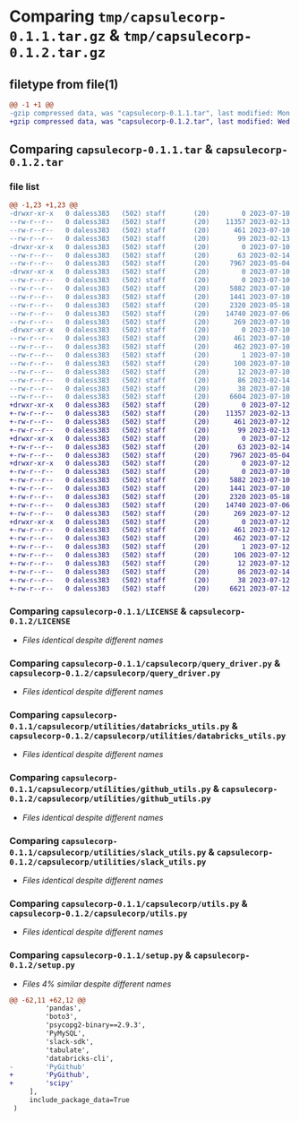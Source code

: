 # Comparing `tmp/capsulecorp-0.1.1.tar.gz` & `tmp/capsulecorp-0.1.2.tar.gz`

## filetype from file(1)

```diff
@@ -1 +1 @@
-gzip compressed data, was "capsulecorp-0.1.1.tar", last modified: Mon Jul 10 20:52:32 2023, max compression
+gzip compressed data, was "capsulecorp-0.1.2.tar", last modified: Wed Jul 12 13:54:57 2023, max compression
```

## Comparing `capsulecorp-0.1.1.tar` & `capsulecorp-0.1.2.tar`

### file list

```diff
@@ -1,23 +1,23 @@
-drwxr-xr-x   0 daless383   (502) staff       (20)        0 2023-07-10 20:52:32.645699 capsulecorp-0.1.1/
--rw-r--r--   0 daless383   (502) staff       (20)    11357 2023-02-13 20:25:15.000000 capsulecorp-0.1.1/LICENSE
--rw-r--r--   0 daless383   (502) staff       (20)      461 2023-07-10 20:52:32.645088 capsulecorp-0.1.1/PKG-INFO
--rw-r--r--   0 daless383   (502) staff       (20)       99 2023-02-13 20:25:15.000000 capsulecorp-0.1.1/README.md
-drwxr-xr-x   0 daless383   (502) staff       (20)        0 2023-07-10 20:52:32.635673 capsulecorp-0.1.1/capsulecorp/
--rw-r--r--   0 daless383   (502) staff       (20)       63 2023-02-14 15:14:02.000000 capsulecorp-0.1.1/capsulecorp/__init__.py
--rw-r--r--   0 daless383   (502) staff       (20)     7967 2023-05-04 16:53:29.000000 capsulecorp-0.1.1/capsulecorp/query_driver.py
-drwxr-xr-x   0 daless383   (502) staff       (20)        0 2023-07-10 20:52:32.643778 capsulecorp-0.1.1/capsulecorp/utilities/
--rw-r--r--   0 daless383   (502) staff       (20)        0 2023-07-10 14:36:34.000000 capsulecorp-0.1.1/capsulecorp/utilities/__init__.py
--rw-r--r--   0 daless383   (502) staff       (20)     5882 2023-07-10 18:54:59.000000 capsulecorp-0.1.1/capsulecorp/utilities/databricks_utils.py
--rw-r--r--   0 daless383   (502) staff       (20)     1441 2023-07-10 20:48:28.000000 capsulecorp-0.1.1/capsulecorp/utilities/github_utils.py
--rw-r--r--   0 daless383   (502) staff       (20)     2320 2023-05-18 14:36:49.000000 capsulecorp-0.1.1/capsulecorp/utilities/slack_utils.py
--rw-r--r--   0 daless383   (502) staff       (20)    14740 2023-07-06 17:37:40.000000 capsulecorp-0.1.1/capsulecorp/utils.py
--rw-r--r--   0 daless383   (502) staff       (20)      269 2023-07-10 18:42:39.000000 capsulecorp-0.1.1/capsulecorp/version.py
-drwxr-xr-x   0 daless383   (502) staff       (20)        0 2023-07-10 20:52:32.639756 capsulecorp-0.1.1/capsulecorp.egg-info/
--rw-r--r--   0 daless383   (502) staff       (20)      461 2023-07-10 20:52:31.000000 capsulecorp-0.1.1/capsulecorp.egg-info/PKG-INFO
--rw-r--r--   0 daless383   (502) staff       (20)      462 2023-07-10 20:52:32.000000 capsulecorp-0.1.1/capsulecorp.egg-info/SOURCES.txt
--rw-r--r--   0 daless383   (502) staff       (20)        1 2023-07-10 20:52:31.000000 capsulecorp-0.1.1/capsulecorp.egg-info/dependency_links.txt
--rw-r--r--   0 daless383   (502) staff       (20)      100 2023-07-10 20:52:32.000000 capsulecorp-0.1.1/capsulecorp.egg-info/requires.txt
--rw-r--r--   0 daless383   (502) staff       (20)       12 2023-07-10 20:52:32.000000 capsulecorp-0.1.1/capsulecorp.egg-info/top_level.txt
--rw-r--r--   0 daless383   (502) staff       (20)       86 2023-02-14 15:04:49.000000 capsulecorp-0.1.1/pyproject.toml
--rw-r--r--   0 daless383   (502) staff       (20)       38 2023-07-10 20:52:32.645848 capsulecorp-0.1.1/setup.cfg
--rw-r--r--   0 daless383   (502) staff       (20)     6604 2023-07-10 18:43:29.000000 capsulecorp-0.1.1/setup.py
+drwxr-xr-x   0 daless383   (502) staff       (20)        0 2023-07-12 13:54:57.441418 capsulecorp-0.1.2/
+-rw-r--r--   0 daless383   (502) staff       (20)    11357 2023-02-13 20:25:15.000000 capsulecorp-0.1.2/LICENSE
+-rw-r--r--   0 daless383   (502) staff       (20)      461 2023-07-12 13:54:57.440772 capsulecorp-0.1.2/PKG-INFO
+-rw-r--r--   0 daless383   (502) staff       (20)       99 2023-02-13 20:25:15.000000 capsulecorp-0.1.2/README.md
+drwxr-xr-x   0 daless383   (502) staff       (20)        0 2023-07-12 13:54:57.429823 capsulecorp-0.1.2/capsulecorp/
+-rw-r--r--   0 daless383   (502) staff       (20)       63 2023-02-14 15:14:02.000000 capsulecorp-0.1.2/capsulecorp/__init__.py
+-rw-r--r--   0 daless383   (502) staff       (20)     7967 2023-05-04 16:53:29.000000 capsulecorp-0.1.2/capsulecorp/query_driver.py
+drwxr-xr-x   0 daless383   (502) staff       (20)        0 2023-07-12 13:54:57.439509 capsulecorp-0.1.2/capsulecorp/utilities/
+-rw-r--r--   0 daless383   (502) staff       (20)        0 2023-07-10 14:36:34.000000 capsulecorp-0.1.2/capsulecorp/utilities/__init__.py
+-rw-r--r--   0 daless383   (502) staff       (20)     5882 2023-07-10 18:54:59.000000 capsulecorp-0.1.2/capsulecorp/utilities/databricks_utils.py
+-rw-r--r--   0 daless383   (502) staff       (20)     1441 2023-07-10 20:48:28.000000 capsulecorp-0.1.2/capsulecorp/utilities/github_utils.py
+-rw-r--r--   0 daless383   (502) staff       (20)     2320 2023-05-18 14:36:49.000000 capsulecorp-0.1.2/capsulecorp/utilities/slack_utils.py
+-rw-r--r--   0 daless383   (502) staff       (20)    14740 2023-07-06 17:37:40.000000 capsulecorp-0.1.2/capsulecorp/utils.py
+-rw-r--r--   0 daless383   (502) staff       (20)      269 2023-07-12 13:53:46.000000 capsulecorp-0.1.2/capsulecorp/version.py
+drwxr-xr-x   0 daless383   (502) staff       (20)        0 2023-07-12 13:54:57.434827 capsulecorp-0.1.2/capsulecorp.egg-info/
+-rw-r--r--   0 daless383   (502) staff       (20)      461 2023-07-12 13:54:56.000000 capsulecorp-0.1.2/capsulecorp.egg-info/PKG-INFO
+-rw-r--r--   0 daless383   (502) staff       (20)      462 2023-07-12 13:54:57.000000 capsulecorp-0.1.2/capsulecorp.egg-info/SOURCES.txt
+-rw-r--r--   0 daless383   (502) staff       (20)        1 2023-07-12 13:54:56.000000 capsulecorp-0.1.2/capsulecorp.egg-info/dependency_links.txt
+-rw-r--r--   0 daless383   (502) staff       (20)      106 2023-07-12 13:54:57.000000 capsulecorp-0.1.2/capsulecorp.egg-info/requires.txt
+-rw-r--r--   0 daless383   (502) staff       (20)       12 2023-07-12 13:54:57.000000 capsulecorp-0.1.2/capsulecorp.egg-info/top_level.txt
+-rw-r--r--   0 daless383   (502) staff       (20)       86 2023-02-14 15:04:49.000000 capsulecorp-0.1.2/pyproject.toml
+-rw-r--r--   0 daless383   (502) staff       (20)       38 2023-07-12 13:54:57.441630 capsulecorp-0.1.2/setup.cfg
+-rw-r--r--   0 daless383   (502) staff       (20)     6621 2023-07-12 13:53:07.000000 capsulecorp-0.1.2/setup.py
```

### Comparing `capsulecorp-0.1.1/LICENSE` & `capsulecorp-0.1.2/LICENSE`

 * *Files identical despite different names*

### Comparing `capsulecorp-0.1.1/capsulecorp/query_driver.py` & `capsulecorp-0.1.2/capsulecorp/query_driver.py`

 * *Files identical despite different names*

### Comparing `capsulecorp-0.1.1/capsulecorp/utilities/databricks_utils.py` & `capsulecorp-0.1.2/capsulecorp/utilities/databricks_utils.py`

 * *Files identical despite different names*

### Comparing `capsulecorp-0.1.1/capsulecorp/utilities/github_utils.py` & `capsulecorp-0.1.2/capsulecorp/utilities/github_utils.py`

 * *Files identical despite different names*

### Comparing `capsulecorp-0.1.1/capsulecorp/utilities/slack_utils.py` & `capsulecorp-0.1.2/capsulecorp/utilities/slack_utils.py`

 * *Files identical despite different names*

### Comparing `capsulecorp-0.1.1/capsulecorp/utils.py` & `capsulecorp-0.1.2/capsulecorp/utils.py`

 * *Files identical despite different names*

### Comparing `capsulecorp-0.1.1/setup.py` & `capsulecorp-0.1.2/setup.py`

 * *Files 4% similar despite different names*

```diff
@@ -62,11 +62,12 @@
         'pandas',
         'boto3',
         'psycopg2-binary==2.9.3',
         'PyMySQL',
         'slack-sdk',
         'tabulate',
         'databricks-cli',
-        'PyGithub'
+        'PyGithub',
+        'scipy'
     ],
     include_package_data=True
 )
```

